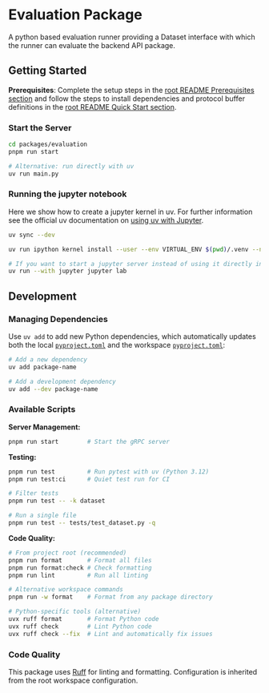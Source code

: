 # Evaluation Package

A python based evaluation runner providing a Dataset interface with which the runner can evaluate the backend API package.

## Getting Started

**Prerequisites**: Complete the setup steps in the [root README Prerequisites section](https://github.com/Memory-Experience/momento/blob/main/README.md#prerequisites) and follow the steps to install dependencies and protocol buffer definitions in the [root README Quick Start section](https://github.com/Memory-Experience/momento/blob/main/README.md#quick-start).

### Start the Server

```bash
cd packages/evaluation
pnpm run start

# Alternative: run directly with uv
uv run main.py
```

### Running the jupyter notebook

Here we show how to create a jupyter kernel in uv. For further information see the official uv documentation on [using uv with Jupyter](https://docs.astral.sh/uv/guides/integration/jupyter/#using-jupyter-within-a-project).

```bash
uv sync --dev

uv run ipython kernel install --user --env VIRTUAL_ENV $(pwd)/.venv --name=momento

# If you want to start a jupyter server instead of using it directly in vscode
uv run --with jupyter jupyter lab
```

## Development

### Managing Dependencies

Use `uv add` to add new Python dependencies, which automatically updates both the local [`pyproject.toml`](https://github.com/Memory-Experience/momento/blob/main/packages/evaluation/pyproject.toml) and the workspace [`pyproject.toml`](https://github.com/Memory-Experience/momento/blob/main/pyproject.toml):

```bash
# Add a new dependency
uv add package-name

# Add a development dependency
uv add --dev package-name
```

### Available Scripts

**Server Management:**

```bash
pnpm run start        # Start the gRPC server
```

**Testing:**

```bash
pnpm run test         # Run pytest with uv (Python 3.12)
pnpm run test:ci      # Quiet test run for CI

# Filter tests
pnpm run test -- -k dataset

# Run a single file
pnpm run test -- tests/test_dataset.py -q
```

**Code Quality:**

```bash
# From project root (recommended)
pnpm run format       # Format all files
pnpm run format:check # Check formatting
pnpm run lint         # Run all linting

# Alternative workspace commands
pnpm run -w format    # Format from any package directory

# Python-specific tools (alternative)
uvx ruff format       # Format Python code
uvx ruff check        # Lint Python code
uvx ruff check --fix  # Lint and automatically fix issues
```

### Code Quality

This package uses [Ruff](https://docs.astral.sh/ruff/) for linting and formatting. Configuration is inherited from the root workspace configuration.
